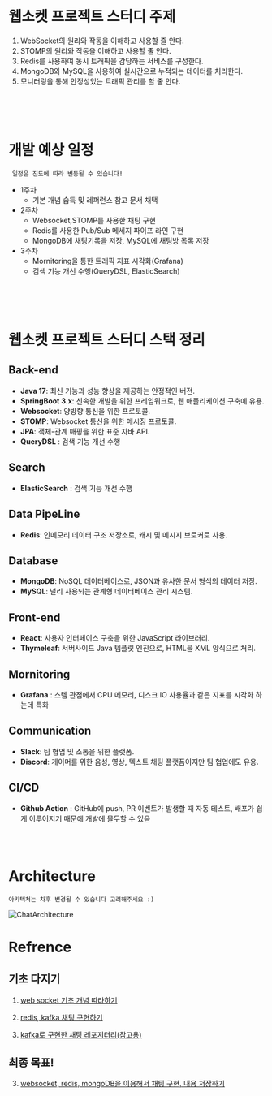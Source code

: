 # 웹소켓 프로젝트 스터디 주제
1. WebSocket의 원리와 작동을 이해하고 사용할 줄 안다.
2. STOMP의 원리와 작동을 이해하고 사용할 줄 안다.
3. Redis를 사용하여 동시 트래픽을 감당하는 서비스를 구성한다.
4. MongoDB와 MySQL을 사용하여 실시간으로 누적되는 데이터를 처리한다.
5. 모니터링을 통해 안정성있는 트래픽 관리를 할 줄 안다.
<br>
<br>
<br>

# 개발 예상 일정
     일정은 진도에 따라 변동될 수 있습니다! 
- 1주차
    - 기본 개념 습득 및 레퍼런스 참고 문서 채택
- 2주차
    - Websocket,STOMP를 사용한 채팅 구현
    - Redis를 사용한 Pub/Sub 메세지 파이프 라인 구현
    - MongoDB에 채팅기록을 저장, MySQL에 채팅방 목록 저장
- 3주차
    - Mornitoring을 통한 트래픽 지표 시각화(Grafana)
    - 검색 기능 개선 수행(QueryDSL, ElasticSearch)
<br>
<br>
<br>

# 웹소켓 프로젝트 스터디 스택 정리

## Back-end
- **Java 17**: 최신 기능과 성능 향상을 제공하는 안정적인 버전.
- **SpringBoot 3.x**: 신속한 개발을 위한 프레임워크로, 웹 애플리케이션 구축에 유용.
- **Websocket**: 양방향 통신을 위한 프로토콜.
- **STOMP**: Websocket 통신을 위한 메시징 프로토콜.
- **JPA**: 객체-관계 매핑을 위한 표준 자바 API.
- **QueryDSL** : 검색 기능 개선 수행

## Search
- **ElasticSearch** : 검색 기능 개선 수행

## Data PipeLine
- **Redis**: 인메모리 데이터 구조 저장소로, 캐시 및 메시지 브로커로 사용.

## Database
- **MongoDB**: NoSQL 데이터베이스로, JSON과 유사한 문서 형식의 데이터 저장.
- **MySQL**: 널리 사용되는 관계형 데이터베이스 관리 시스템.

## Front-end
- **React**: 사용자 인터페이스 구축을 위한 JavaScript 라이브러리.
- **Thymeleaf**: 서버사이드 Java 템플릿 엔진으로, HTML을 XML 양식으로 처리.

## Mornitoring
- **Grafana** : 스템 관점에서 CPU 메모리, 디스크 IO 사용율과 같은 지표를 시각화 하는데 특화

## Communication
- **Slack**: 팀 협업 및 소통을 위한 플랫폼.
- **Discord**: 게이머를 위한 음성, 영상, 텍스트 채팅 플랫폼이지만 팀 협업에도 유용.

## CI/CD
- **Github Action** :  GitHub에 push, PR 이벤트가 발생할 때 자동 테스트, 배포가 쉽게 이루어지기 때문에 개발에 몰두할 수 있음
<br>
<br>


# Architecture
    아키텍처는 차후 변경될 수 있습니다 고려해주세요 :)
![ChatArchitecture](https://github.com/god-kao-talk/chat-challenge-BE/assets/132982907/d1868b7b-a616-4166-97a6-bee94cbbfc65)



# Refrence

## 기초 다지기
1. [web socket 기초 개념 따라하기](https://www.daddyprogrammer.org/post/4077/spring-websocket-chatting)

2. [redis, kafka 채팅 구현하기](https://hi-june.github.io/rualone/RUAlone05/#reference)

3. [kafka로 구현한 채팅 레포지터리(참고용)](https://github.com/god-kao-talk/chat-challenge-BE/tree/dev/src/main/java/com/challenge/chat/domain/member)

## 최종 목표!
3. [websocket, redis, mongoDB을 이용해서 채팅 구현, 내용 저장하기](https://nebulaisme.tistory.com/147)
<br>
<br>
<br>